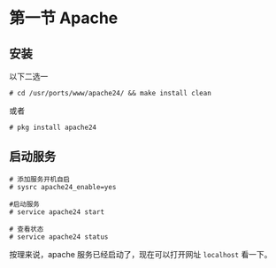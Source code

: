 # 第一节 Apache

## 安装

以下二选一

```
# cd /usr/ports/www/apache24/ && make install clean
```

或者

```
# pkg install apache24
```

## 启动服务

```
# 添加服务开机自启
# sysrc apache24_enable=yes

#启动服务
# service apache24 start

# 查看状态
# service apache24 status
```

按理来说，apache 服务已经启动了，现在可以打开网址 `localhost` 看一下。
